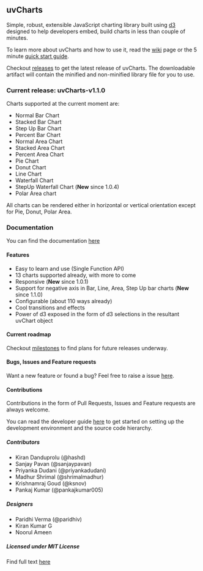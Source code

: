 ## uvCharts

Simple, robust, extensible JavaScript charting library built using [d3](http://mbostock.github.com/d3/ "d3") designed to help developers embed, build charts in less than couple of minutes.

To learn more about uvCharts and how to use it, read the [wiki](http://www.github.com/imaginea/uvCharts/wiki/Home) page or the 5 minute [quick start guide](https://github.com/Imaginea/uvCharts/wiki/Guide).

Checkout [releases](http://www.github.com/Imaginea/uvCharts/releases) to get the latest release of uvCharts. The downloadable artifact will contain the minified and non-minified library file for you to use.

### Current release: uvCharts-v1.1.0

Charts supported at the current moment are:

+ Normal Bar Chart
+ Stacked Bar Chart
+ Step Up Bar Chart
+ Percent Bar Chart
+ Normal Area Chart
+ Stacked Area Chart
+ Percent Area Chart
+ Pie Chart
+ Donut Chart
+ Line Chart
+ Waterfall Chart
+ StepUp Waterfall Chart (**New** since 1.0.4)
+ Polar Area chart

All charts can be rendered either in horizontal or vertical orientation except for Pie, Donut, Polar Area.

### Documentation
You can find the documentation [here](http://imaginea.github.io/uvCharts/documentation.html)

#### Features
- Easy to learn and use (Single Function API)
- 13 charts supported already, with more to come
- Responsive (**New** since 1.0.1)
- Support for negative axis in Bar, Line, Area, Step Up bar charts (**New** since 1.1.0)
- Configurable (about 110 ways already)
- Cool transitions and effects
- Power of d3 exposed in the form of d3 selections in the resultant uvChart object 

#### Current roadmap
Checkout [milestones](https://github.com/Imaginea/uvCharts/milestones) to find plans for future releases underway.

#### Bugs, Issues and Feature requests
Want a new feature or found a bug? Feel free to raise a issue [here](https://github.com/Imaginea/uvCharts/issues).

#### Contributions
Contributions in the form of Pull Requests, Issues and Feature requests are always welcome.

You can read the developer guide [here](./readme/developer_guide.md) to get started on setting up the development environment and the source code hierarchy.

##### Contributors

- Kiran Danduprolu (@hashd)
- Sanjay Pavan (@sanjaypavan)
- Priyanka Dudani (@priyankadudani)
- Madhur Shrimal (@shrimalmadhur)
- Krishnamraj Goud (@ksnov)
- Pankaj Kumar (@pankajkumar005)

##### Designers

- Paridhi Verma (@paridhiv)
- Kiran Kumar G
- Noorul Ameen

##### Licensed under MIT License
Find full text [here](https://github.com/Imaginea/uvCharts/blob/master/LICENSE)
